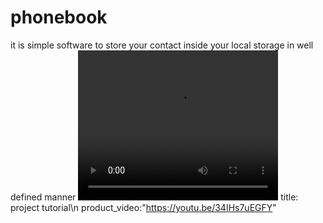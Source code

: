 # phonebook
it is simple software to store your contact inside your local storage in well defined manner 
<video width="320" height="240" controls>
  <source src="https://youtu.be/34IHs7uEGFY" type="video/mp4">  
</video>
title: project tutorial\n
product_video:"https://youtu.be/34IHs7uEGFY"

